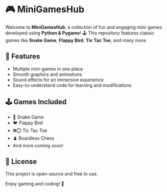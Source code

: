# 🎮 MiniGamesHub

Welcome to **MiniGamesHub**, a collection of fun and engaging mini-games developed using **Python & Pygame**! 🕹️ This repository features classic games like **Snake Game**, **Flappy Bird**, **Tic Tac Toe**, and many more.

## 📌 Features
- Multiple mini-games in one place
- Smooth graphics and animations
- Sound effects for an immersive experience
- Easy-to-understand code for learning and modifications

## 🕹️ Games Included
- 🐍 Snake Game
- 🐦 Flappy Bird
- ❌⭕ Tic Tac Toe
- ♟️ Boardless Chess
- And more coming soon!

## 📜 License
This project is open-source and free to use.

Enjoy gaming and coding! 🚀

